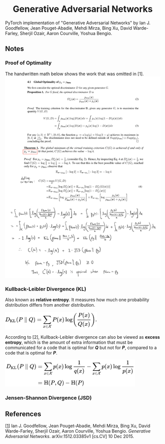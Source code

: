 <h1 align="center">Generative Adversarial Networks</h1>

PyTorch implementation of "Generative Adversarial Networks" by Ian J. Goodfellow, Jean Pouget-Abadie, Mehdi Mirza, 
Bing Xu, David Warde-Farley, Sherjil Ozair, Aaron Courville, Yoshua Bengio.



## Notes
### Proof of Optimality
The handwritten math below shows the work that was omitted in [1].
![](images/proof_of_optimality.png)

### Kullback-Leibler Divergence (KL)
Also known as **relative entropy**. It measures how much one probability distribution differs from another distribution.

![](images/kullback_leibler.png)

According to [2], Kullback-Leibler divergence can also be viewed as **excess entropy**, which is the amount of
extra information that must be communicated for a code that is optimal for **_Q_** but not for **_P_**, compared to a code that
is optimal for **_P_**.

![img.png](images/kullback_leibler_motivation.png)


### Jensen-Shannon Divergence (JSD)











## References
[[1](https://arxiv.org/abs/1406.2661)] Ian J. Goodfellow, Jean Pouget-Abadie, Mehdi Mirza, Bing Xu, David Warde-Farley, 
Sherjil Ozair, Aaron Courville, Yoshua Bengio. _Generative Adversarial Networks_. 
arXiv:1512.03385v1 [cs.CV] 10 Dec 2015.
